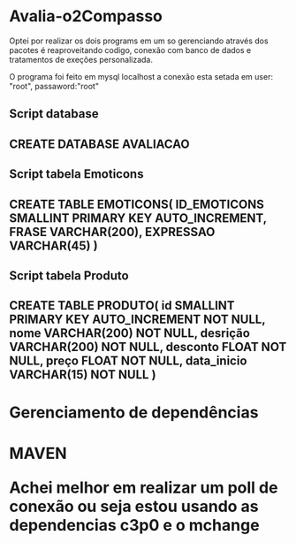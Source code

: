 # Avalia-o2Compasso

<p> Optei por realizar os dois programs em um so gerenciando através dos pacotes é reaproveitando codigo, conexão com banco de dados e tratamentos de exeções personalizada. <p/>
<p>O programa foi feito em mysql localhost a conexão esta setada em user: "root", passaword:"root"<p/>
<h2>Script database<h2/>
<p>CREATE DATABASE AVALIACAO<p/>
<h2>Script tabela Emoticons<h2/>
CREATE TABLE EMOTICONS(
ID_EMOTICONS SMALLINT PRIMARY KEY AUTO_INCREMENT, 
FRASE VARCHAR(200),
EXPRESSAO VARCHAR(45)
)
<h2>Script tabela Produto<h2/>
 <p>CREATE TABLE PRODUTO(
id SMALLINT PRIMARY KEY AUTO_INCREMENT NOT NULL,
nome VARCHAR(200) NOT NULL,
desrição VARCHAR(200) NOT NULL,
desconto FLOAT NOT NULL,
preço FLOAT NOT NULL,
data_inicio VARCHAR(15) NOT NULL
)<p/>

<h1>Gerenciamento de dependências<h1/>
<l>MAVEN<l/>
<p>Achei melhor em realizar um poll de conexão ou seja estou usando as dependencias c3p0 e o mchange<p/>
  
  
